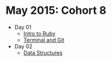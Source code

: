 # May 2015: Cohort 8
  
  * Day 01
    - [Intro to Ruby](https://github.com/CodeCoreYVR/may_2015_ruby/blob/master/day_01/intro_to_ruby.md)
    - [Terminal and Git](https://github.com/CodeCoreYVR/may_2015_ruby/tree/master/day_01/terminal_and_git)
  * Day 02
    - [Data Structures](https://github.com/CodeCoreYVR/may_2015_ruby/tree/master/day_02)
